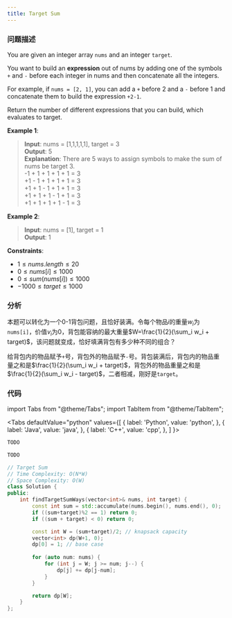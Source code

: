 ```yaml
---
title: Target Sum
---
```


### 问题描述

You are given an integer array `nums` and an integer `target`.

You want to build an **expression** out of nums by adding one of the symbols `+` and `-` before each integer in nums and then concatenate all the integers.

For example, if `nums = [2, 1]`, you can add a `+` before 2 and a `-` before 1 and concatenate them to build the expression `+2-1`.

Return the number of different expressions that you can build, which evaluates to target.


**Example 1**:

> **Input**: nums = [1,1,1,1,1], target = 3  
> **Output**: 5  
> **Explanation**: There are 5 ways to assign symbols to make the sum of nums be target 3.  
> -1 + 1 + 1 + 1 + 1 = 3  
> +1 - 1 + 1 + 1 + 1 = 3  
> +1 + 1 - 1 + 1 + 1 = 3  
> +1 + 1 + 1 - 1 + 1 = 3  
> +1 + 1 + 1 + 1 - 1 = 3

**Example 2**:

> **Input**: nums = [1], target = 1  
> **Output**: 1

**Constraints**:

* $1 \leq nums.length \leq 20$
* $0 \leq nums[i] \leq 1000$
* $0 \leq sum(nums[i]) \leq 1000$
* $-1000 \leq target \leq 1000$

### 分析

本题可以转化为一个0-1背包问题，且恰好装满。令每个物品$i$的重量$w_i$为`nums[i]`，价值$v_i$为0，背包能容纳的最大重量$W=\frac{1}{2}(\sum_i w_i + target)$，该问题就变成，恰好填满背包有多少种不同的组合？

给背包内的物品赋予`+`号，背包外的物品赋予`-`号。背包装满后，背包内的物品重量之和是$\frac{1}{2}(\sum_i w_i + target)$，背包外的物品重量之和是$\frac{1}{2}(\sum_i w_i - target)$，二者相减，刚好是`target`。

### 代码

import Tabs from "@theme/Tabs";
import TabItem from "@theme/TabItem";

<Tabs
defaultValue="python"
values={[
{ label: 'Python', value: 'python', },
{ label: 'Java', value: 'java', },
{ label: 'C++', value: 'cpp', },
]
}>
<TabItem value="python">

```python
TODO
```

</TabItem>
<TabItem value="java">

```java
TODO
```

</TabItem>
<TabItem value="cpp">

```cpp
// Target Sum
// Time Complexity: O(N*W)
// Space Complexity: O(W)
class Solution {
public:
    int findTargetSumWays(vector<int>& nums, int target) {
        const int sum = std::accumulate(nums.begin(), nums.end(), 0);
        if ((sum+target)%2 == 1) return 0;
        if ((sum + target) < 0) return 0;

        const int W = (sum+target)/2; // knapsack capacity
        vector<int> dp(W+1, 0);
        dp[0] = 1; // base case
 
        for (auto num: nums) {
            for (int j = W; j >= num; j--) {
                dp[j] += dp[j-num];
            }
        }

        return dp[W];
    }
};
```

</TabItem>
</Tabs>
